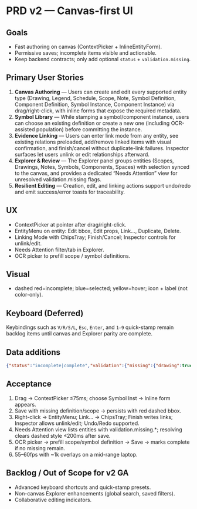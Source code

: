 # PRD v2 — Canvas-first UI

## Goals
- Fast authoring on canvas (ContextPicker + InlineEntityForm).
- Permissive saves; incomplete items visible and actionable.
- Keep backend contracts; only add optional `status` + `validation.missing`.

## Primary User Stories
1. **Canvas Authoring** — Users can create and edit every supported entity type (Drawing, Legend, Schedule, Scope, Note, Symbol Definition, Component Definition, Symbol Instance, Component Instance) via drag/right-click, with inline forms that expose the required metadata.
2. **Symbol Library** — While stamping a symbol/component instance, users can choose an existing definition or create a new one (including OCR-assisted population) before committing the instance.
3. **Evidence Linking** — Users can enter link mode from any entity, see existing relations preloaded, add/remove linked items with visual confirmation, and finish/cancel without duplicate-link failures. Inspector surfaces let users unlink or edit relationships afterward.
4. **Explorer & Review** — The Explorer panel groups entities (Scopes, Drawings, Notes, Symbols, Components, Spaces) with selection synced to the canvas, and provides a dedicated “Needs Attention” view for unresolved validation.missing flags.
5. **Resilient Editing** — Creation, edit, and linking actions support undo/redo and emit success/error toasts for traceability.

## UX
- ContextPicker at pointer after drag/right-click.
- EntityMenu on entity: Edit bbox, Edit props, Link…, Duplicate, Delete.
- Linking Mode with ChipsTray; Finish/Cancel; Inspector controls for unlink/edit.
- Needs Attention filter/tab in Explorer.
- OCR picker to prefill scope / symbol definitions.

## Visual
- dashed red=incomplete; blue=selected; yellow=hover; icon + label (not color-only).

## Keyboard (Deferred)
Keybindings such as `V/R/S/L`, `Esc`, `Enter`, and `1–9` quick-stamp remain backlog items until canvas and Explorer parity are complete.

## Data additions
```json
{"status":"incomplete|complete","validation":{"missing":{"drawing":true,"definition":true,"scope":true}}}
````

## Acceptance

1. Drag → ContextPicker ≤75ms; choose Symbol Inst → Inline form appears.
2. Save with missing definition/scope → persists with red dashed bbox.
3. Right-click → EntityMenu; Link… → ChipsTray; Finish writes links; Inspector allows unlink/edit; Undo/Redo supported.
4. Needs Attention view lists entities with validation.missing.*; resolving clears dashed style ≤200ms after save.
5. OCR picker → prefill scope/symbol definition → Save → marks complete if no missing remain.
6. 55–60fps with \~1k overlays on a mid-range laptop.

## Backlog / Out of Scope for v2 GA
- Advanced keyboard shortcuts and quick-stamp presets.
- Non-canvas Explorer enhancements (global search, saved filters).
- Collaborative editing indicators.
